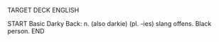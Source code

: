 TARGET DECK
ENGLISH

START
Basic
Darky
Back: n. (also darkie) (pl. -ies) slang offens. Black person.
END

